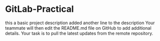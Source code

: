 # GitLab-Practical
this a basic project description 
added another line to the description 
Your teammate will then edit the README.md file on GitHub to add additional details. Your task is to pull the latest updates from the remote repository.

